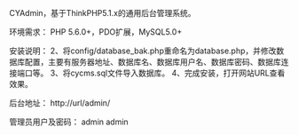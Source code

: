 CYAdmin，基于ThinkPHP5.1.x的通用后台管理系统。

环境需求：
    PHP 5.6.0+，PDO扩展，MySQL5.0+

安装说明：
    2、将config/database_bak.php重命名为database.php，并修改数据库配置，主要有服务器地址、数据库名、数据库用户名、数据库密码、数据库连接端口等。
    3、将cycms.sql文件导入数据库。
    4、完成安装，打开网站URL查看效果。

后台地址：
    http://url/admin/

管理员用户及密码：
    admin admin